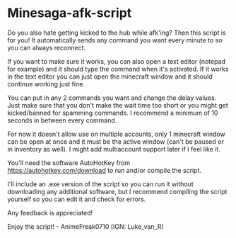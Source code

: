 # Minesaga-afk-script
Do you also hate getting kicked to the hub while afk'ing?
Then this script is for you! 
It automatically sends any command you want every minute to so you can always reconnect.

If you want to make sure it works, you can also open a text editor (notepad for example) and it should type the command when it's activated.
If it works in the text editor you can just open the minecraft window and it should continue working just fine.

You can put in any 2 commands you want and change the delay values. Just make sure that you don't make the wait time too short or you might get kicked/banned for spamming commands. I recommend a minimum of 10 seconds in between every command.

For now it doesn't allow use on multiple accounts, only 1 minecraft window can be open at once and it must be the active window (can't be paused or in inventory as well). I might add multiaccount support later if I feel like it.

You'll need the software AutoHotKey from https://autohotkey.com/download to run and/or compile the script.

I'll include an .exe version of the script so you can run it without downloading any additional software, but I recommend compiling the script yourself so you can edit it and check for errors.


Any feedback is appreciated!

Enjoy the script! - AnimeFreak0710 (IGN: Luke_van_R)
